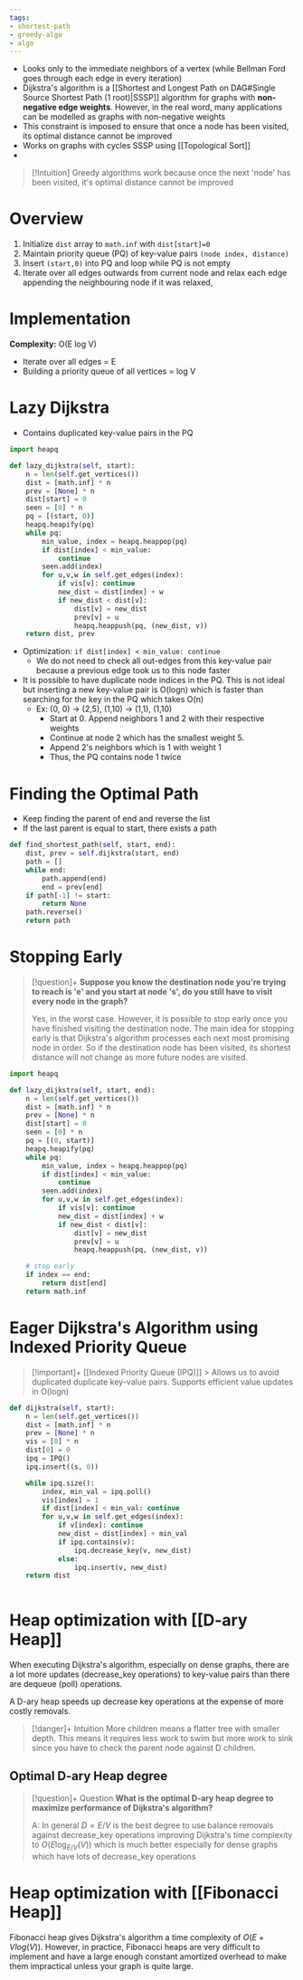 ```yaml
---
tags:
- shortest-path
- greedy-algo
- algo
---
```

- Looks only to the immediate neighbors of a vertex (while Bellman Ford goes through each edge in every iteration)
- Dijkstra's algorithm is a [[Shortest and Longest Path on DAG#Single Source Shortest Path (1 root)|SSSP]] algorithm for graphs with **non-negative edge weights**. However, in the real word, many applications can be modelled as graphs with non-negative weights
- This constraint is imposed to ensure that once a node has been visited, its optimal distance cannot be improved
- Works on graphs with cycles SSSP using [[Topological Sort]]
- 

>[!Intuition]
>Greedy algorithms work because once the next 'node' has been visited, it's optimal distance cannot be improved

# Overview
1. Initialize `dist` array to `math.inf` with `dist[start]=0` 
2. Maintain priority queue (PQ) of key-value pairs `(node index, distance)`
3. Insert `(start,0)` into PQ and loop while PQ is not empty
4. Iterate over all edges outwards from current node and relax each edge appending the neighbouring node if it was relaxed,


# Implementation

**Complexity:** O(E log V)
- Iterate over all edges  = E
- Building a priority queue of all vertices = log V
# Lazy Dijkstra

- Contains duplicated key-value pairs in the PQ

```python
import heapq

def lazy_dijkstra(self, start):
	n = len(self.get_vertices())
	dist = [math.inf] * n
	prev = [None] * n
	dist[start] = 0
	seen = [0] * n
	pq = [(start, 0)]
	heapq.heapify(pq)
	while pq:
		min_value, index = heapq.heappop(pq)
		if dist[index] < min_value:
			continue
		seen.add(index)
		for u,v,w in self.get_edges(index):
			if vis[v]: continue
			new_dist = dist[index] + w
			if new_dist < dist[v]:
				dist[v] = new_dist
				prev[v] = u
				heapq.heappush(pq, (new_dist, v))
	return dist, prev

```

- Optimization: `if dist[index] < min_value: continue`
	- We do not need to check all out-edges from this key-value pair because a previous edge took us to this node faster
- It is possible to have duplicate node indices in the PQ. This is not ideal but inserting a new key-value pair is O(logn) which is faster than searching for the key in the PQ which takes O(n)
	- Ex: (0, 0) ->  (2,5), (1,10) -> (1,1), (1,10)
		- Start at 0. Append neighbors 1 and 2 with their respective weights
		- Continue at node 2 which has the smallest weight 5.
		- Append 2's neighbors which is 1 with weight 1
		- Thus, the PQ contains node 1 twice

# Finding the Optimal Path 
- Keep finding the parent of end and reverse the list 
- If the last parent is equal to start, there exists a path
```python
def find_shortest_path(self, start, end):
	dist, prev = self.dijkstra(start, end)
	path = []
	while end:
		path.append(end)
		end = prev[end]
	if path[-1] != start:
		return None
	path.reverse()
	return path
```

# Stopping Early

> [!question]+ 
> **Suppose you know the destination node you're trying to reach is 'e' and you start at node 's', do you still have to visit every node in the graph?**
> 
> Yes, in the worst case. However, it is possible to stop early once you have finished visiting the destination node. The main idea for stopping early is that Dijkstra's algorithm processes each next most promising node in order. So if the destination node has been visited, its shortest distance will not change as more future nodes are visited.

```python
import heapq

def lazy_dijkstra(self, start, end):
	n = len(self.get_vertices())
	dist = [math.inf] * n
	prev = [None] * n
	dist[start] = 0
	seen = [0] * n
	pq = [(0, start)]
	heapq.heapify(pq)
	while pq:
		min_value, index = heapq.heappop(pq)
		if dist[index] < min_value:
			continue
		seen.add(index)
		for u,v,w in self.get_edges(index):
			if vis[v]: continue
			new_dist = dist[index] + w
			if new_dist < dist[v]:
				dist[v] = new_dist
				prev[v] = u
				heapq.heappush(pq, (new_dist, v))

	# stop early
	if index == end:
		return dist[end]
	return math.inf
```
# Eager Dijkstra's Algorithm using Indexed Priority Queue

> [!important]+ [[Indexed Priority Queue (IPQ)]]
	> Allows us to avoid duplicated duplicate key-value pairs. Supports efficient value updates in O(logn)

```python
def dijkstra(self, start):
	n = len(self.get_vertices())
	dist = [math.inf] * n
	prev = [None] * n
	vis = [0] * n
	dist[0] = 0
	ipq = IPQ()
	ipq.insert((s, 0))

	while ipq.size():
		index, min_val = ipq.poll()
		vis[index] = 1
		if dist[index] < min_val: continue
		for u,v,w in self.get_edges(index):
			if v[index]: continue
			new_dist = dist[index] + min_val
			if ipq.contains(v):
				ipq.decrease_key(v, new_dist)
			else:
				ipq.insert(v, new_dist)
	return dist
	

```


# Heap optimization with [[D-ary Heap]]
When executing Dijkstra's algorithm, especially on dense graphs, there are a lot more updates (decrease_key operations) to key-value pairs than there are dequeue (poll) operations.

A D-ary heap speeds up decrease key operations at the expense of more costly removals. 

> [!danger]+ Intuition
> More children means a flatter tree with smaller depth.
> This means it requires less work to swim but more work to sink since you have to check the parent node against D children.


## Optimal D-ary Heap degree


> [!question]+ Question
> **What is the optimal D-ary heap degree to maximize performance of Dijkstra's algorithm?**
> 
> A: In general $D = E/V$ is the best degree to use balance removals against decrease\_key operations improving Dijkstra's time complexity to $O(E \log_{E/V}(V))$ which is much better especially for dense graphs which have lots of decrease_key operations


# Heap optimization with [[Fibonacci Heap]]
Fibonacci heap gives Dijkstra's algorithm a time complexity of $O(E + Vlog(V))$. However, in practice, Fibonacci heaps are very difficult to implement and have a large enough constant amortized overhead to make them impractical unless your graph is quite large.